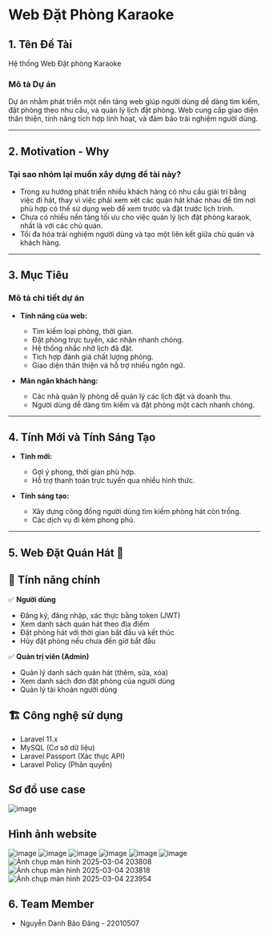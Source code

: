 # Web Đặt Phòng Karaoke

## 1. Tên Đề Tài
Hệ thống Web Đặt phòng Karaoke

### Mô tả Dự án
Dự án nhằm phát triển một nền tảng web giúp người dùng dễ dàng tìm kiếm, đặt phòng theo nhu cầu, và quản lý lịch đặt phòng. Web cung cấp giao diện thân thiện, tính năng tích hợp linh hoạt, và đảm bảo trải nghiệm người dùng.

---

## 2. Motivation - Why

### Tại sao nhóm lại muốn xây dựng đề tài này?
- Trong xu hướng phát triển nhiều khách hàng có nhu cầu giải trí bằng việc đi hát, thay vì việc phải xem xét các quán hát khác nhau để tìm nơi phù hợp có thể sử dụng web để xem trước và đặt trước lịch trình.
- Chưa có nhiều nền tảng tối ưu cho việc quản lý lịch đặt phòng karaok, nhất là với các chủ quán.
- Tối đa hóa trải nghiệm người dùng và tạo một liên kết giữa chủ quán và khách hàng.

---

## 3. Mục Tiêu

### Mô tả chi tiết dự án
- **Tính năng của web:**
  - Tìm kiếm  loại phòng, thời gian.
  - Đặt phòng trực tuyến, xác nhận nhanh chóng.
  - Hệ thống nhắc nhở lịch đã đặt.
  - Tích hợp đánh giá chất lượng phòng.
  - Giao diện thân thiện và hỗ trợ nhiều ngôn ngữ.

- **Mãn ngăn khách hàng:**
  - Các nhà quản lý phòng dễ quản lý các lịch đặt và doanh thu.
  - Người dùng dễ dàng tìm kiếm và đặt phòng một cách nhanh chóng.

---

## 4. Tính Mới và Tính Sáng Tạo

- **Tính mới:**
  - Gợi ý phong, thời gian phù hợp.
  - Hỗ trợ thanh toán trực tuyến qua nhiều hình thức.

- **Tính sáng tạo:**
  - Xây dựng công đồng người dùng tìm kiếm phòng hát còn trống.
  - Các dịch vụ đi kèm phong phú.
---
## 5. Web Đặt Quán Hát 🎤

  ## 🌟 Tính năng chính
  ✅ **Người dùng**
  - Đăng ký, đăng nhập, xác thực bằng token (JWT)
  - Xem danh sách quán hát theo địa điểm
  - Đặt phòng hát với thời gian bắt đầu và kết thúc
  - Hủy đặt phòng nếu chưa đến giờ bắt đầu
  
  ✅ **Quản trị viên (Admin)**
  - Quản lý danh sách quán hát (thêm, sửa, xóa)
  - Xem danh sách đơn đặt phòng của người dùng
  - Quản lý tài khoản người dùng
  
  ## 🏗️ Công nghệ sử dụng
  - Laravel 11.x
  - MySQL (Cơ sở dữ liệu)
  - Laravel Passport (Xác thực API)
  - Laravel Policy (Phân quyền)
  
  
  ## Sơ đồ use case
  ![image](https://github.com/user-attachments/assets/727543c3-8edd-4362-83ad-39fb812ede32)


  ## Hình ảnh website
  ![image](https://github.com/user-attachments/assets/98836a72-6ed4-449f-a344-3467c66d5e10)
  ![image](https://github.com/user-attachments/assets/3075b801-d868-4bfc-8d79-eac68f56eae9)
  ![image](https://github.com/user-attachments/assets/31d2dc6e-e5a3-4711-970e-05d8ff72b67f)
  ![image](https://github.com/user-attachments/assets/1e0bcc4d-5474-48e1-822e-3b02dbd6d4a9)
  ![image](https://github.com/user-attachments/assets/6c20f188-037c-4836-9432-d075090c9d69)
  ![image](https://github.com/user-attachments/assets/2eb2f58f-412c-468b-9f53-1d0afc7b67ff)
 ![Ảnh chụp màn hình 2025-03-04 203808](https://github.com/user-attachments/assets/ff3c6071-6fce-4323-8acc-a72a09b6c35f)
 ![Ảnh chụp màn hình 2025-03-04 203818](https://github.com/user-attachments/assets/12769058-5bf7-41b8-9c51-c4fc25e48031)
 ![Ảnh chụp màn hình 2025-03-04 223954](https://github.com/user-attachments/assets/15fd0f92-07c0-4aa3-a2be-7b584f9ed000)




## 6. Team Member
- Nguyễn Danh Bảo Đăng - 22010507
